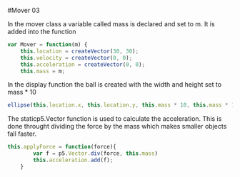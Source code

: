 #Mover 03

In the mover class a variable called mass is declared and set to m. It is added into the function
```js
var Mover = function(m) {
    this.location = createVector(30, 30);
    this.velocity = createVector(0, 0);
    this.acceleration = createVector(0, 0);
    this.mass = m;
```

In the display function the ball is created with the width and height set to mass * 10
```js
ellipse(this.location.x, this.location.y, this.mass * 10, this.mass * 10);
```

The staticp5.Vector function is used to calculate the acceleration. This is done throught dividing the force by the mass which makes smaller objects fall faster.
```js
this.applyForce = function(force){
        var f = p5.Vector.div(force, this.mass)
        this.acceleration.add(f);
    }
```